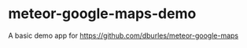 meteor-google-maps-demo
==================

A basic demo app for https://github.com/dburles/meteor-google-maps